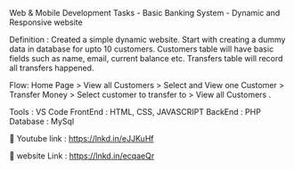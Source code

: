 Web & Mobile Development Tasks - Basic Banking System - Dynamic and Responsive website

Definition : Created a simple dynamic website. Start with creating a dummy data in database for upto 10 customers. Customers table will have basic fields such as name, email, current balance etc. Transfers table will record all transfers happened.

Flow: Home Page > View all Customers > Select and View one Customer > Transfer Money > Select customer to transfer to > View all Customers .

Tools : VS Code
FrontEnd : HTML, CSS, JAVASCRIPT
BackEnd : PHP
Database : MySql

🔗 Youtube link : 
https://lnkd.in/eJJKuHf

🔗 website Link :
https://lnkd.in/ecqaeQr
